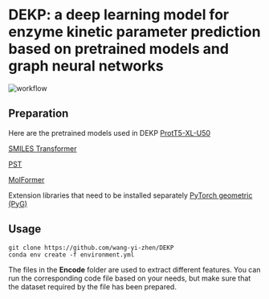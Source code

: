 # DEKP: a deep learning model for enzyme kinetic parameter prediction based on pretrained models and graph neural networks
![workflow](./workflow.png)
## Preparation
Here are the pretrained models used in DEKP
[ProtT5-XL-U50](https://zenodo.org/records/4644188)

[SMILES Transformer](https://github.com/DSPsleeporg/smiles-transformer)

[PST](https://github.com/BorgwardtLab/PST)

[MolFormer](https://github.com/IBM/molformer)

Extension libraries that need to be installed separately
[PyTorch geometric (PyG)](https://pytorch-geometric.com/whl/torch-2.1.2%2Bcu118.html)

## Usage
```
git clone https://github.com/wang-yi-zhen/DEKP
conda env create -f environment.yml
```
The files in the **Encode** folder are used to extract different features. You can run the corresponding code file based on your needs, but make sure that the dataset required by the file has been prepared.

